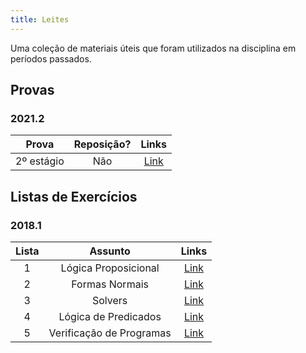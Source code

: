 ```yaml
---
title: Leites
---
```


Uma coleção de materiais úteis que foram utilizados na disciplina em períodos passados.

## Provas 

### 2021.2
**Prova** | **Reposição?** | **Links**  |
:---: | :---:| :---: |
2º estágio | Não | [Link](https://drive.google.com/file/d/1n5HE5rRKTOse628AgW37TJFk_YIJIVX7/view) |

## Listas de Exercícios

### 2018.1
**Lista** | **Assunto** | **Links**  |
:---: | :---:| :---: |
1 | Lógica Proposicional | [Link](https://drive.google.com/open?id=1EjcJ9EnnxtXGWRWz4wk0rCfKvVFlgFIK) |
2 | Formas Normais | [Link](https://drive.google.com/open?id=1VKE5kDH3bqtzRgj8VTd5uArJtYH_GInh) |
3 | Solvers | [Link](https://drive.google.com/open?id=1bACt4XTUeYEh8nVRBKz6re2xPA1C0Tfg) |
4 | Lógica de Predicados | [Link](https://drive.google.com/open?id=14bUn7xzZOL0fUBUsVq1tCCHvx5i9KG-_) |
5 | Verificação de Programas | [Link](https://drive.google.com/open?id=1HD4axCKktxMPkuWdgZ1n_TN68pFG4RIA) |